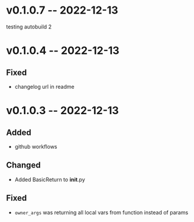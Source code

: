 
# v0.1.0.7 -- 2022-12-13
testing autobuild 2

# v0.1.0.4 -- 2022-12-13

## Fixed

- changelog url in readme

# v0.1.0.3 -- 2022-12-13

## Added

- github workflows

## Changed

- Added BasicReturn to __init__.py

## Fixed

- `owner_args` was returning all local vars from function instead of params
